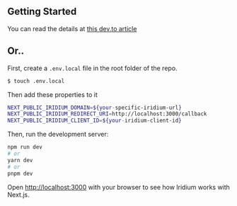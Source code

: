 
## Getting Started

You can read the details at [this dev.to article](https://dev.to/joshfischer1108/from-zero-to-secured-with-iridium-and-your-nextjs-app-180g)

## Or..
First, create a `.env.local` file in the root folder of the repo.

```bash
$ touch .env.local
```

Then add these properties to it

```bash
NEXT_PUBLIC_IRIDIUM_DOMAIN=${your-specific-iridium-url}
NEXT_PUBLIC_IRIDIUM_REDIRECT_URI=http://localhost:3000/callback
NEXT_PUBLIC_IRIDIUM_CLIENT_ID=${your-iridium-client-id}
```

Then, run the development server:

```bash
npm run dev
# or
yarn dev
# or
pnpm dev
```

Open [http://localhost:3000](http://localhost:3000) with your browser to see how Iridium works with Next.js.

